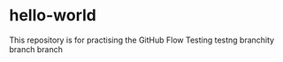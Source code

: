 # hello-world
This repository is for practising the GitHub Flow
Testing testng branchity branch branch
